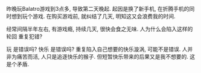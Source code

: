 昨晚玩Balatro游戏到3点多, 导致第二天晚起. 
起因是换了新手机, 在折腾手机的同时想到玩个游戏. 在购买游戏前, 就纠结了几天, 明知这又会浪费我的时间. 

经常间隔半年左右, 有游戏瘾, 持续几天, 很快会食之无味. 
人为什么会陷入这样的轮回 重复犯错?

玩 是错误吗? 快乐 是错误吗? 
重复陷入自己想要的快乐漩涡, 可能不是错误. 人并非为痛苦而活, 人只是追逐快乐的猴子. 但短暂快乐带来的后果又是我不想要的. 这是个矛盾. 